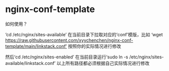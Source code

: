 # nginx-conf-template

如何使用？

‘cd /etc/nginx/sites-available’ 
在当前目录下拉取对应的‘conf’模版，比如
‘wget https://raw.githubusercontent.com/xyychenchen/nginx-conf-template/main/linkstack.conf’
按照你的实际情况进行修改 

然后‘cd /etc/nginx/sites-enabled’
在当前目录运行‘sudo ln -s /etc/nginx/sites-available/linkstack.conf’ 
以上所有路径都必须根据自己实际情况进行修改

